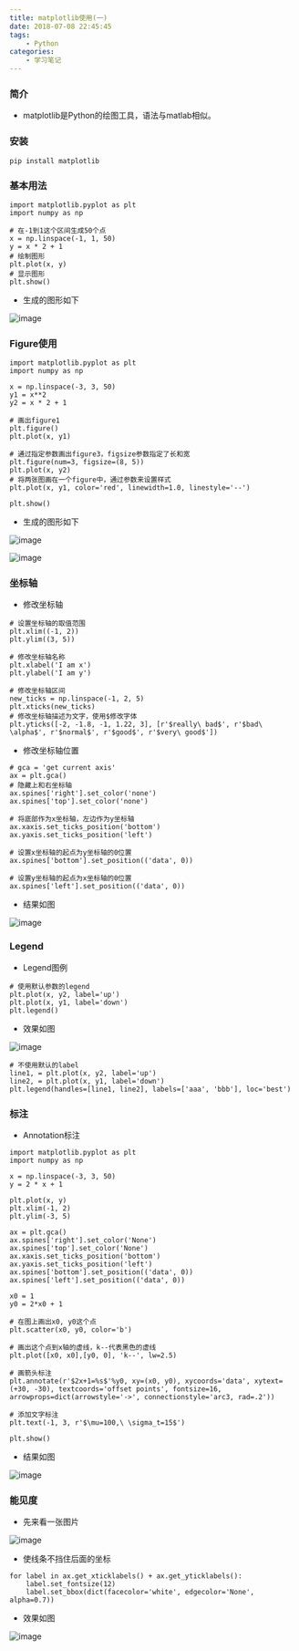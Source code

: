 ```yaml
---
title: matplotlib使用(一)
date: 2018-07-08 22:45:45
tags: 
	- Python
categories:
	- 学习笔记
---
```


### 简介

- matplotlib是Python的绘图工具，语法与matlab相似。<!--more-->

### 安装
```
pip install matplotlib
```

### 基本用法

```
import matplotlib.pyplot as plt
import numpy as np

# 在-1到1这个区间生成50个点
x = np.linspace(-1, 1, 50)
y = x * 2 + 1
# 绘制图形
plt.plot(x, y)
# 显示图形
plt.show()
```
- 生成的图形如下

![image](https://note.youdao.com/yws/api/personal/file/8A5994C8CFB24FEEBB6894ED10C45963?method=download&shareKey=961d9054b9ea9a05fc004b1e718812c5)

### Figure使用

```
import matplotlib.pyplot as plt
import numpy as np

x = np.linspace(-3, 3, 50)
y1 = x**2
y2 = x * 2 + 1

# 画出figure1
plt.figure()
plt.plot(x, y1)

# 通过指定参数画出figure3，figsize参数指定了长和宽
plt.figure(num=3, figsize=(8, 5))
plt.plot(x, y2)
# 将两张图画在一个figure中，通过参数来设置样式
plt.plot(x, y1, color='red', linewidth=1.0, linestyle='--')

plt.show()
```

- 生成的图形如下

![image](https://note.youdao.com/yws/api/personal/file/387A82B4229F430FAF6EB1C7FAD6F8A7?method=download&shareKey=b64f441797e0b1d919306cc9f5ad1c62)

![image](https://note.youdao.com/yws/api/personal/file/38176754EB7244DFB6D962202287909B?method=download&shareKey=1d066369839e83fee851a2a85bf509ed)

### 坐标轴

- 修改坐标轴
```
# 设置坐标轴的取值范围
plt.xlim((-1, 2))
plt.ylim((3, 5))    

# 修改坐标轴名称
plt.xlabel('I am x')
plt.ylabel('I am y')

# 修改坐标轴区间
new_ticks = np.linspace(-1, 2, 5)
plt.xticks(new_ticks)
# 修改坐标轴描述为文字，使用$修改字体
plt.yticks([-2, -1.8, -1, 1.22, 3], [r'$really\ bad$', r'$bad\ \alpha$', r'$normal$', r'$good$', r'$very\ good$'])
```

- 修改坐标轴位置
```
# gca = 'get current axis'
ax = plt.gca()
# 隐藏上和右坐标轴
ax.spines['right'].set_color('none')
ax.spines['top'].set_color('none')

# 将底部作为x坐标轴，左边作为y坐标轴
ax.xaxis.set_ticks_position('bottom')
ax.yaxis.set_ticks_position('left')

# 设置x坐标轴的起点为y坐标轴的0位置
ax.spines['bottom'].set_position(('data', 0))

# 设置y坐标轴的起点为x坐标轴的0位置
ax.spines['left'].set_position(('data', 0))
```
- 结果如图

![image](https://note.youdao.com/yws/api/personal/file/8A58406C6A0C4EA8BA511BF5253EB02E?method=download&shareKey=2bf28d49bd39010bc5736d542d7ce321)

### Legend

- Legend图例

```
# 使用默认参数的legend
plt.plot(x, y2, label='up')
plt.plot(x, y1, label='down')
plt.legend()
```

- 效果如图

![image](https://note.youdao.com/yws/api/personal/file/C4760AF257A64A6CA0E41E120BF558C1?method=download&shareKey=da81299780851a68d65f41c678d431e0)

```
# 不使用默认的label
line1, = plt.plot(x, y2, label='up')
line2, = plt.plot(x, y1, label='down')
plt.legend(handles=[line1, line2], labels=['aaa', 'bbb'], loc='best')
```

### 标注

- Annotation标注

```
import matplotlib.pyplot as plt
import numpy as np

x = np.linspace(-3, 3, 50)
y = 2 * x + 1

plt.plot(x, y)
plt.xlim(-1, 2)
plt.ylim(-3, 5)

ax = plt.gca()
ax.spines['right'].set_color('None')
ax.spines['top'].set_color('None')
ax.xaxis.set_ticks_position('bottom')
ax.yaxis.set_ticks_position('left')
ax.spines['bottom'].set_position(('data', 0))
ax.spines['left'].set_position(('data', 0))

x0 = 1
y0 = 2*x0 + 1

# 在图上画出x0, y0这个点
plt.scatter(x0, y0, color='b')

# 画出这个点到x轴的虚线，k--代表黑色的虚线
plt.plot([x0, x0],[y0, 0], 'k--', lw=2.5)

# 画箭头标注
plt.annotate(r'$2x+1=%s$'%y0, xy=(x0, y0), xycoords='data', xytext=(+30, -30), textcoords='offset points', fontsize=16, arrowprops=dict(arrowstyle='->', connectionstyle='arc3, rad=.2'))

# 添加文字标注
plt.text(-1, 3, r'$\mu=100,\ \sigma_t=15$')

plt.show()
```

- 结果如图

![image](https://note.youdao.com/yws/api/personal/file/7EC6DE36937E4202ACBBD83196A945D4?method=download&shareKey=e7d0c85f0995e0b5a6247c66f1f2acd3)

### 能见度

- 先来看一张图片

![image](https://note.youdao.com/yws/api/personal/file/D0EDED2EA048470AB8314953DAA98CB4?method=download&shareKey=19c31f4b440d35093135e7e4f8bdfedd)

- 使线条不挡住后面的坐标

```
for label in ax.get_xticklabels() + ax.get_yticklabels():
	label.set_fontsize(12)
	label.set_bbox(dict(facecolor='white', edgecolor='None', alpha=0.7))
```

- 效果如图

![image](https://note.youdao.com/yws/api/personal/file/1626CA4B43E344B9B53DE44819537BAD?method=download&shareKey=4103f417e606abf73c9ba7280b65b5a9)
